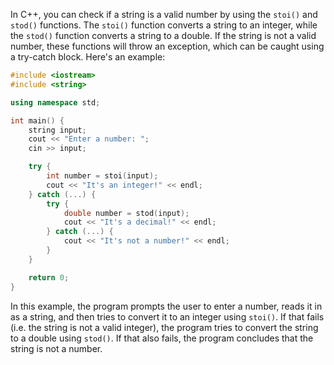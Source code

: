In C++, you can check if a string is a valid number by using the `stoi()` and `stod()` functions. The `stoi()` function converts a string to an integer, while the `stod()` function converts a string to a double. If the string is not a valid number, these functions will throw an exception, which can be caught using a try-catch block. Here's an example:

```c++
#include <iostream>
#include <string>

using namespace std;

int main() {
    string input;
    cout << "Enter a number: ";
    cin >> input;

    try {
        int number = stoi(input);
        cout << "It's an integer!" << endl;
    } catch (...) {
        try {
            double number = stod(input);
            cout << "It's a decimal!" << endl;
        } catch (...) {
            cout << "It's not a number!" << endl;
        }
    }

    return 0;
}
```

In this example, the program prompts the user to enter a number, reads it in as a string, and then tries to convert it to an integer using `stoi()`. If that fails (i.e. the string is not a valid integer), the program tries to convert the string to a double using `stod()`. If that also fails, the program concludes that the string is not a number.
